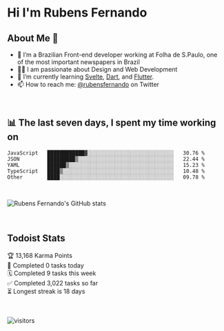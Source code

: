 # Hi I'm Rubens Fernando

## About Me 🚀

- 🌱 I’m a Brazilian Front-end developer working at Folha de S.Paulo, one of the most important newspapers in Brazil
- 👨‍💻 I am passionate about Design and Web Development
- 📖 I’m currently learning [Svelte](https://svelte.dev/), [Dart](https://dart.dev/), and [Flutter](https://flutter.dev/).
- 📫 How to reach me: [@rubensfernando](https://twitter.com/rubensfernando) on Twitter

<br />

## 📊 The last seven days, I spent my time working on

<!--START_SECTION:waka-->
```text
JavaScript   ████████████▓░░░░░░░░░░░░░░░░░░░░░░░░░░░░   30.76 % 
JSON         █████████▒░░░░░░░░░░░░░░░░░░░░░░░░░░░░░░░   22.44 % 
YAML         ██████▒░░░░░░░░░░░░░░░░░░░░░░░░░░░░░░░░░░   15.23 % 
TypeScript   ████▒░░░░░░░░░░░░░░░░░░░░░░░░░░░░░░░░░░░░   10.48 % 
Other        ████░░░░░░░░░░░░░░░░░░░░░░░░░░░░░░░░░░░░░   09.78 % 
```
<!--END_SECTION:waka-->

<br />

![Rubens Fernando's GitHub stats](https://github-readme-stats.vercel.app/api?username=rubensfernando&show_icons=true&hide_border=true)

<br />

## Todoist Stats

<!-- TODO-IST:START -->
🏆  13,168 Karma Points           
🌸  Completed 0 tasks today           
🗓  Completed 9 tasks this week           
✅  Completed 3,022 tasks so far           
⏳  Longest streak is 18 days
<!-- TODO-IST:END -->

<br>

![visitors](https://visitor-badge.laobi.icu/badge?page_id=rubensfernando.rubensfernando)
